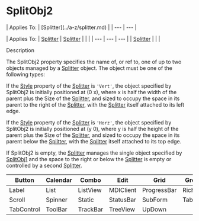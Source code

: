 




<h1 class="heading"><span class="name">SplitObj2</span></h1>
| Applies To: | [Splitter](../a-z/splitter.md) |
| --- | ---  |

| Applies To: | [Splitter](../a-z/splitter.md) | [Splitter](../a-z/splitter.md) |  |  |
| --- | --- | ---  |
| [Splitter](../a-z/splitter.md) |  |  |


Description


The SplitObj2 property specifies the name of, or ref to, one of up to two objects managed by a [Splitter](../a-z/splitter.md) object. The object must be one of the following types:


If the [Style](../a-z/style.md) property of the [Splitter](../a-z/splitter.md) is `'Vert'`, the object specified by SplitObj2 is initially positioned at (0 x), where x is half the width of the parent plus the Size of the [Splitter](../a-z/splitter.md), and sized to occupy the space in its parent to the right of the [Splitter](../a-z/splitter.md), with the [Splitter](../a-z/splitter.md) itself attached to its left edge.


If the [Style](../a-z/style.md) property of the [Splitter](../a-z/splitter.md) is `'Horz'`, the object specified by SplitObj2 is initially positioned at (y 0), where y is half the height of the parent plus the Size of the [Splitter](../a-z/splitter.md), and sized to occupy the space in its parent below the [Splitter](../a-z/splitter.md), with the [Splitter](../a-z/splitter.md) itself attached to its top edge.


If SplitObj2 is empty, the [Splitter](../a-z/splitter.md) manages the single object specified by [SplitObj1](../a-z/splitobj1.md) and the space to the right or below the [Splitter](../a-z/splitter.md) is empty or controlled by a second [Splitter](../a-z/splitter.md).


| Button | Calendar | Combo | Edit | Grid | Group |
| --- | --- | --- | --- | --- | ---  |
| Label | List | ListView | MDIClient | ProgressBar | RichEdit |
| Scroll | Spinner | Static | StatusBar | SubForm | TabBar |
| TabControl | ToolBar | TrackBar | TreeView | UpDown |  |


